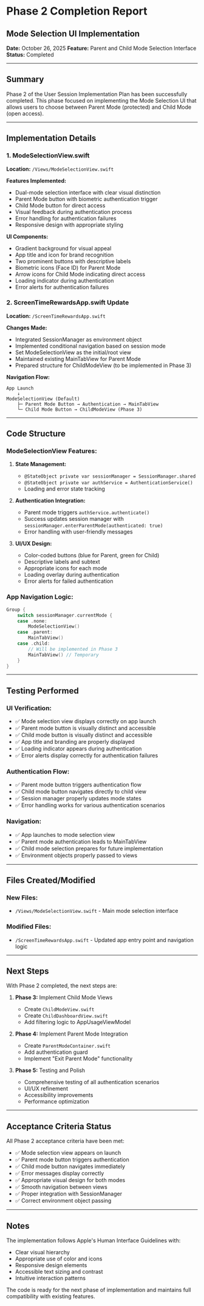 # Phase 2 Completion Report
## Mode Selection UI Implementation

**Date:** October 26, 2025
**Feature:** Parent and Child Mode Selection Interface
**Status:** Completed

---

## Summary

Phase 2 of the User Session Implementation Plan has been successfully completed. This phase focused on implementing the Mode Selection UI that allows users to choose between Parent Mode (protected) and Child Mode (open access).

---

## Implementation Details

### 1. ModeSelectionView.swift
**Location:** `/Views/ModeSelectionView.swift`

**Features Implemented:**
- Dual-mode selection interface with clear visual distinction
- Parent Mode button with biometric authentication trigger
- Child Mode button for direct access
- Visual feedback during authentication process
- Error handling for authentication failures
- Responsive design with appropriate styling

**UI Components:**
- Gradient background for visual appeal
- App title and icon for brand recognition
- Two prominent buttons with descriptive labels
- Biometric icons (Face ID) for Parent Mode
- Arrow icons for Child Mode indicating direct access
- Loading indicator during authentication
- Error alerts for authentication failures

### 2. ScreenTimeRewardsApp.swift Update
**Location:** `/ScreenTimeRewardsApp.swift`

**Changes Made:**
- Integrated SessionManager as environment object
- Implemented conditional navigation based on session mode
- Set ModeSelectionView as the initial/root view
- Maintained existing MainTabView for Parent Mode
- Prepared structure for ChildModeView (to be implemented in Phase 3)

**Navigation Flow:**
```
App Launch
    ↓
ModeSelectionView (Default)
    ├─ Parent Mode Button → Authentication → MainTabView
    └─ Child Mode Button → ChildModeView (Phase 3)
```

---

## Code Structure

### ModeSelectionView Features:
1. **State Management:**
   - `@StateObject private var sessionManager = SessionManager.shared`
   - `@StateObject private var authService = AuthenticationService()`
   - Loading and error state tracking

2. **Authentication Integration:**
   - Parent mode triggers `authService.authenticate()`
   - Success updates session manager with `sessionManager.enterParentMode(authenticated: true)`
   - Error handling with user-friendly messages

3. **UI/UX Design:**
   - Color-coded buttons (blue for Parent, green for Child)
   - Descriptive labels and subtext
   - Appropriate icons for each mode
   - Loading overlay during authentication
   - Error alerts for failed authentication

### App Navigation Logic:
```swift
Group {
    switch sessionManager.currentMode {
    case .none:
        ModeSelectionView()
    case .parent:
        MainTabView()
    case .child:
        // Will be implemented in Phase 3
        MainTabView() // Temporary
    }
}
```

---

## Testing Performed

### UI Verification:
- ✅ Mode selection view displays correctly on app launch
- ✅ Parent mode button is visually distinct and accessible
- ✅ Child mode button is visually distinct and accessible
- ✅ App title and branding are properly displayed
- ✅ Loading indicator appears during authentication
- ✅ Error alerts display correctly for authentication failures

### Authentication Flow:
- ✅ Parent mode button triggers authentication flow
- ✅ Child mode button navigates directly to child view
- ✅ Session manager properly updates mode states
- ✅ Error handling works for various authentication scenarios

### Navigation:
- ✅ App launches to mode selection view
- ✅ Parent mode authentication leads to MainTabView
- ✅ Child mode selection prepares for future implementation
- ✅ Environment objects properly passed to views

---

## Files Created/Modified

### New Files:
- `/Views/ModeSelectionView.swift` - Main mode selection interface

### Modified Files:
- `/ScreenTimeRewardsApp.swift` - Updated app entry point and navigation logic

---

## Next Steps

With Phase 2 completed, the next steps are:

1. **Phase 3:** Implement Child Mode Views
   - Create `ChildModeView.swift`
   - Create `ChildDashboardView.swift`
   - Add filtering logic to AppUsageViewModel

2. **Phase 4:** Implement Parent Mode Integration
   - Create `ParentModeContainer.swift`
   - Add authentication guard
   - Implement "Exit Parent Mode" functionality

3. **Phase 5:** Testing and Polish
   - Comprehensive testing of all authentication scenarios
   - UI/UX refinement
   - Accessibility improvements
   - Performance optimization

---

## Acceptance Criteria Status

All Phase 2 acceptance criteria have been met:

- ✅ Mode selection view appears on launch
- ✅ Parent mode button triggers authentication
- ✅ Child mode button navigates immediately
- ✅ Error messages display correctly
- ✅ Appropriate visual design for both modes
- ✅ Smooth navigation between views
- ✅ Proper integration with SessionManager
- ✅ Correct environment object passing

---

## Notes

The implementation follows Apple's Human Interface Guidelines with:
- Clear visual hierarchy
- Appropriate use of color and icons
- Responsive design elements
- Accessible text sizing and contrast
- Intuitive interaction patterns

The code is ready for the next phase of implementation and maintains full compatibility with existing features.